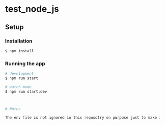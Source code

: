 # test_node_js


## Setup
### Installation

```bash
$ npm install
```

### Running the app

```bash
# development
$ npm run start

# watch mode
$ npm run start:dev



# Notes

The env file is not ignored in this reposotry on purpose just to make it easier for the reviewer.
